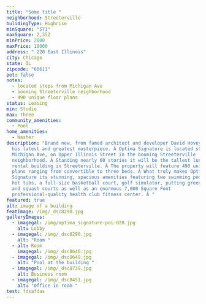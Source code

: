 ```yaml
---
title: "Some title "
neighborhood: Streeterville
bulidingType: Highrise
minSquare: "571"
maxSquare: 2,352
minPrice: 2000
maxPrice: 10000
address: " 220 East Illinois"
city: Chicago
state: IL
zipcode: "60611"
pet: false
notes:
  - located steps from Michigan Ave
  - booming Streeterville neighborhood
  - 490 unique floor plans
status: Leasing
min: Studio
max: Three
community_amenities:
  - Pool
home_amenities:
  - Washer
description: "Brand new, from famed architect and developer David Hovey, comes
  his latest and greatest masterpiece. Â Optima Signature is located steps from
  Michigan Ave, on Upper Illinois Street in the booming Streeterville
  neighborhood. Â Standing nearly 60 stories it will be the tallest luxury
  rental building in Streeterville. Â The property will feature 490 unique floor
  plans ranging from convertible to three beds. Â What truly makes Optima
  Signature its stunning, spacious amenities featuring two swimming pools, three
  hot tubs, a full-size basketball court, golf simulator, putting green, bocce,
  and squash courts as well as an enormous 7,000 Square Foot
  professional-quality health club fitness center. Â "
featured: true
alt: image of a building
featImage: /img/_dsc8290.jpg
galleryImages:
  - imagegal: /img/optima_signature-poi-028.jpg
    alt: Lobby
  - imagegal: /img/_dsc8290.jpg
    alt: "Room "
  - alt: Room
    imagegal: /img/_dsc8640.jpg
  - imagegal: /img/_dsc8649.jpg
    alt: "Pool at the building "
  - imagegal: /img/_dsc8739.jpg
    alt: Business room
  - imagegal: /img/_dsc8451.jpg
    alt: "Office in room "
test: fdsafdas
---
```

